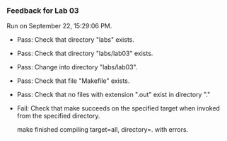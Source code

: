 ### Feedback for Lab 03

Run on September 22, 15:29:06 PM.

+ Pass: Check that directory "labs" exists.

+ Pass: Check that directory "labs/lab03" exists.

+ Pass: Change into directory "labs/lab03".

+ Pass: Check that file "Makefile" exists.

+ Pass: Check that no files with extension ".out" exist in directory "."

+ Fail: Check that make succeeds on the specified target when invoked from the specified directory.

    make finished compiling target=all, directory=. with errors.



